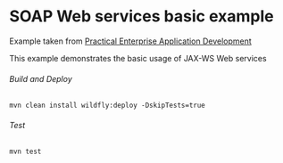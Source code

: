 SOAP Web services basic example
=====================================
Example taken from [Practical Enterprise Application Development](http://www.itbuzzpress.com/ebooks/java-ee-7-development-on-wildfly.html)

This example demonstrates the basic usage of JAX-WS Web services 

###### Build and Deploy
```shell
mvn clean install wildfly:deploy -DskipTests=true
```

###### Test
```shell
mvn test
```
 
